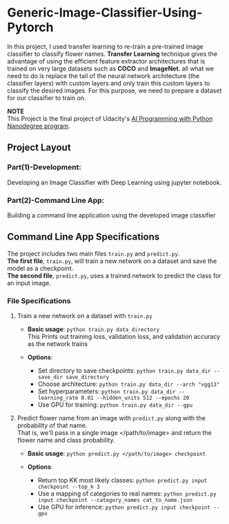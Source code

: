 # Generic-Image-Classifier-Using-Pytorch

In this project, I used transfer learning to re-train a pre-trained image classifier to classify flower names. **Transfer Learning** technique gives the advantage of using the efficient feature extractor architectures that is trained on very large datasets such as **COCO** and **ImageNet**. all what we need to do is replace the tail of the neural network architecture (the classifier layers) with custom layers and only train this custom layers to classify the desired images. For this purpose, we need to prepare a dataset for our classifier to train on.  
  
**NOTE**  
This Project is the final project of Udacity's [AI Programming with Python Nanodegree program](https://www.udacity.com/course/ai-programming-python-nanodegree--nd089).

## Project Layout

### Part(1)-Development:
Developing an Image Classifier with Deep Learning using jupyter notebook.

### Part(2)-Command Line App:
Building a command line application using the developed image classifier

## Command Line App Specifications

The project includes two main files `train.py` and `predict.py`.  
**The first file**, `train.py`, will train a new network on a dataset and save the model as a checkpoint.  
**The second file**, `predict.py`, uses a trained network to predict the class for an input image.

### File Specifications

1. Train a new network on a dataset with `train.py`
   - **Basic usage**: `python train.py data_directory`  
   This Prints out training loss, validation loss, and validation accuracy as the network trains

   - **Options**:
	   - Set directory to save checkpoints: `python train.py data_dir --save_dir save_directory`
	   - Choose architecture: `python train.py data_dir --arch "vgg13"`
	   - Set hyperparameters: `python train.py data_dir --learning_rate 0.01 --hidden_units 512 --epochs 20`
	   - Use GPU for training: `python train.py data_dir --gpu`

2. Predict flower name from an image with `predict.py` along with the probability of that name.  
That is, we'll pass in a single image </path/to/image> and return the flower name and class probability.

   - **Basic usage**: `python predict.py </path/to/image> checkpoint`

   - **Options**:
	   - Return top KK most likely classes: `python predict.py input checkpoint --top_k 3`
	   - Use a mapping of categories to real names: `python predict.py input checkpoint --category_names cat_to_name.json`
	   - Use GPU for inference: `python predict.py input checkpoint --gpu`
